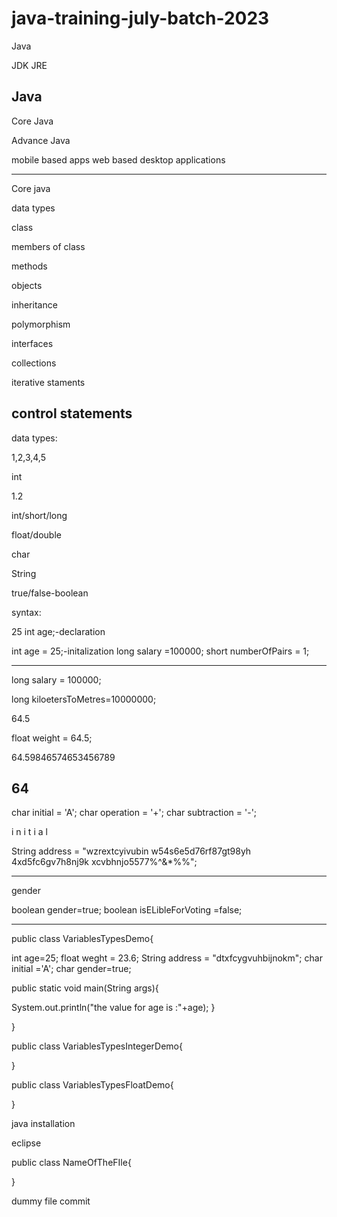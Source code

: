 # java-training-july-batch-2023

Java

JDK
JRE


Java
--------------


Core Java

Advance Java

mobile based apps
web based 
desktop applications

-------------------------------------------------------
Core java

data types

class

members of class

methods

objects

inheritance

polymorphism

interfaces

collections

iterative staments

control statements
------------------------------

data types:

1,2,3,4,5

int

1.2

int/short/long

float/double


char

String

true/false-boolean



syntax:

25
int age;-declaration

int age = 25;-initalization
long salary =100000;
short numberOfPairs = 1;

-----------------------------------
long salary = 100000;

long kiloetersToMetres=10000000;


64.5

float weight = 64.5;

64.59846574653456789

64
---------------------------

char initial = 'A';
char operation = '+';
char subtraction = '-';

i n i t i a l


String address = "wzrextcyivubin w54s6e5d76rf87gt98yh 4xd5fc6gv7h8nj9k xcvbhnjo5577%^&*%%";

--------------------------------------------------------------------------------

gender

boolean gender=true;
boolean isELibleForVoting =false;

-------------------------------------

public class VariablesTypesDemo{

int age=25;
float weght = 23.6;
String address = "dtxfcygvuhbijnokm";
char initial ='A';
char gender=true;

public static void main(String args){

System.out.println("the value for age is :"+age);
}




}


public class VariablesTypesIntegerDemo{



}


public class VariablesTypesFloatDemo{



}


java installation


eclipse 



public class NameOfTheFIle{



}

dummy file commit













